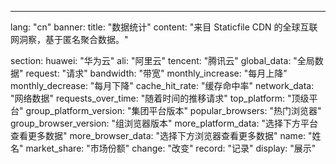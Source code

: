 ---
lang: "cn"
banner:
  title: "数据统计"
  content: "来目 Staticfile CDN 的全球互联网洞察，基于匿名聚合数据。"

section:
  huawei: "华为云"
  ali: "阿里云"
  tencent: "腾讯云"
  global_data: "全局数据"
  request: "请求"
  bandwidth: "带宽"
  monthly_increase: "每月上降"
  monthly_decrease: "每月下降"
  cache_hit_rate: "缓存命中率"
  network_data: "网络数据"
  requests_over_time: "随着时间的推移请求"
  top_platform: "顶级平台"
  group_platform_version: "集团平台版本"
  popular_browsers: "热门浏览器"
  group_browser_version: "组浏览器版本"
  more_platform_data: "选择下方平台查看更多数据"
  more_browser_data: "选择下方浏览器查看更多数据"
  name: "姓名"
  market_share: "市场份额"
  change: "改变"
  record: "记录"
  display: "展示"
  


